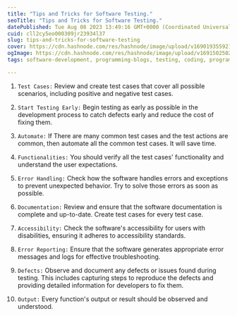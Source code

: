 ```yaml
---
title: "Tips and Tricks for Software Testing."
seoTitle: "Tips and Tricks for Software Testing."
datePublished: Tue Aug 08 2023 13:49:16 GMT+0000 (Coordinated Universal Time)
cuid: cll2cy5eo000309jr23934l37
slug: tips-and-tricks-for-software-testing
cover: https://cdn.hashnode.com/res/hashnode/image/upload/v1690193559217/8cee09c6-38a1-41aa-8bfd-b730c98f7a0f.png
ogImage: https://cdn.hashnode.com/res/hashnode/image/upload/v1691502502176/a8cb741f-3d5f-4b75-b7cb-08af657ae085.png
tags: software-development, programming-blogs, testing, coding, programming-tips

---
```


1. `Test Cases:` Review and create test cases that cover all possible scenarios, including positive and negative test cases.
    
2. `Start Testing Early:` Begin testing as early as possible in the development process to catch defects early and reduce the cost of fixing them.
    
3. `Automate:` If There are many common test cases and the test actions are common, then automate all the common test cases. It will save time.
    
4. `Functionalities:` You should verify all the test cases' functionality and understand the user expectations.
    
5. `Error Handling:` Check how the software handles errors and exceptions to prevent unexpected behavior. Try to solve those errors as soon as possible.
    
6. `Documentation:` Review and ensure that the software documentation is complete and up-to-date. Create test cases for every test case.
    
7. `Accessibility:` Check the software's accessibility for users with disabilities, ensuring it adheres to accessibility standards.
    
8. `Error Reporting:` Ensure that the software generates appropriate error messages and logs for effective troubleshooting.
    
9. `Defects:` Observe and document any defects or issues found during testing. This includes capturing steps to reproduce the defects and providing detailed information for developers to fix them.
    
10. `Output:` Every function's output or result should be observed and understood.